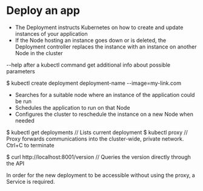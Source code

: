 # Deploy an app

- The Deployment instructs Kubernetes on how to create and update instances
of your application
- If the Node hosting an instance goes down or is deleted, the Deployment
controller replaces the instance with an instance on another Node in the cluster

--help after a kubectl command get additional info about possible parameters

$ kubectl create deployment deployment-name --image=my-link.com
- Searches for a suitable node where an instance of the application could be run
- Schedules the application to run on that Node
- Configures the cluster to reschedule the instance on a new Node when needed

$ kubectl get deployments // Lists current deployment
$ kubectl proxy // Proxy forwards communications into the cluster-wide,
private network. Ctrl+C to terminate

$ curl http://localhost:8001/version // Queries the version directly through the API

In order for the new deployment to be accessible without using the proxy,
a Service is required.
